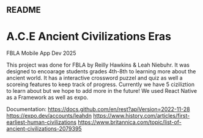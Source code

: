 ## README
# A.C.E Ancient Civilizations Eras 
FBLA Mobile App Dev 2025

This project was done for FBLA by Reilly Hawkins & Leah Niebuhr. It was designed to encoarage students grades 4th-8th to learning more about the ancient world. It has a interactive crossword puzzel and quiz as well a scoreing features to keep track of progress. Currently we have 5 ciziliztion to learn about but we hope to add more in the future! We used React Native as a Framework as well as expo.

Documentation:
https://docs.github.com/en/rest?apiVersion=2022-11-28
https://expo.dev/accounts/leahdn
https://www.history.com/articles/first-earliest-human-civilizations
https://www.britannica.com/topic/list-of-ancient-civilizations-2079395

